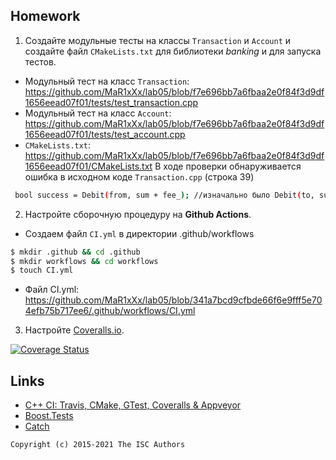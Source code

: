 ## Homework

1. Создайте модульные тесты на классы `Transaction` и `Account` и создайте файл `CMakeLists.txt` для библиотеки *banking* и для запуска тестов.

 - Модульный тест на класс `Transaction`: https://github.com/MaR1xXx/lab05/blob/f7e696bb7a6fbaa2e0f84f3d9df1656eead07f01/tests/test_transaction.cpp
 - Модульный тест на класс `Account`: https://github.com/MaR1xXx/lab05/blob/f7e696bb7a6fbaa2e0f84f3d9df1656eead07f01/tests/test_account.cpp
 - `CMakeLists.txt`: https://github.com/MaR1xXx/lab05/blob/f7e696bb7a6fbaa2e0f84f3d9df1656eead07f01/CMakeLists.txt
В ходе проверки обнаруживается ошибка в исходном коде `Transaction.cpp` (строка 39)
```sh
 bool success = Debit(from, sum + fee_); //изначально было Debit(to, sum + fee_)
```

2. Настройте сборочную процедуру на **Github Actions**.

- Создаем файл `CI.yml` в директории .github/workflows

```sh
$ mkdir .github && cd .github
$ mkdir workflows && cd workflows
$ touch CI.yml
```

- Файл CI.yml: https://github.com/MaR1xXx/lab05/blob/341a7bcd9cfbde66f6e9fff5e704efb75b717ee6/.github/workflows/CI.yml

3. Настройте [Coveralls.io](https://coveralls.io/).

[![Coverage Status](https://coveralls.io/repos/github/aakx000/lab05/badge.svg)](https://coveralls.io/github/aakx000/lab05)

## Links

- [C++ CI: Travis, CMake, GTest, Coveralls & Appveyor](http://david-grs.github.io/cpp-clang-travis-cmake-gtest-coveralls-appveyor/)
- [Boost.Tests](http://www.boost.org/doc/libs/1_63_0/libs/test/doc/html/)
- [Catch](https://github.com/catchorg/Catch2)

```
Copyright (c) 2015-2021 The ISC Authors
```
